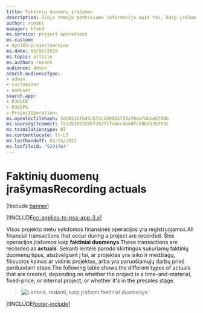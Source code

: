 ```yaml
---
title: Faktinių duomenų įrašymas
description: Šioje temoje pateikiama informacija apie tai, kaip įrašomi faktiniai duomenys.
author: rumant
manager: kfend
ms.service: project-operations
ms.custom:
- dyn365-projectservice
ms.date: 03/06/2019
ms.topic: article
ms.author: rumant
audience: Admin
search.audienceType:
- admin
- customizer
- enduser
search.app:
- D365CE
- D365PS
- ProjectOperations
ms.openlocfilehash: 5dd853bfb41c6f2cd20965733a78eafdbbeb794b
ms.sourcegitcommit: fa32b1893286f20271fa4ec4be8fc68bd135f53c
ms.translationtype: HT
ms.contentlocale: lt-LT
ms.lasthandoff: 02/15/2021
ms.locfileid: "5291764"
---
```

# <a name="recording-actuals"></a><span data-ttu-id="fc23a-103">Faktinių duomenų įrašymas</span><span class="sxs-lookup"><span data-stu-id="fc23a-103">Recording actuals</span></span> 

[!include [banner](../includes/psa-now-project-operations.md)]

[!INCLUDE[cc-applies-to-psa-app-3.x](../includes/cc-applies-to-psa-app-3x.md)]

<span data-ttu-id="fc23a-104">Visos projekto metu vykdomos finansinės operacijos yra registruojamos.</span><span class="sxs-lookup"><span data-stu-id="fc23a-104">All financial transactions that occur during a project are recorded.</span></span> <span data-ttu-id="fc23a-105">Šios operacijos įrašomos kaip **faktiniai duomenys**.</span><span class="sxs-lookup"><span data-stu-id="fc23a-105">These transactions are recorded as **actuals**.</span></span> <span data-ttu-id="fc23a-106">Sekanti lentelė parodo skirtingus sukuriamų faktinių duomenų tipus, atsižvelgiant į tai, ar projektas yra laiko ir medžiagų, fiksuotos kainos ar vidinis projektas, arba yra paruošiamųjų darbų prieš parduodant etape.</span><span class="sxs-lookup"><span data-stu-id="fc23a-106">The following table shows the different types of actuals that are created, depending on whether the project is a time-and-material, fixed-price, or internal project, or whether it's in the presales stage.</span></span>

> ![Lentelė, rodanti, kaip įrašomi faktiniai duomenys](media/advanced-table2.png)


[!INCLUDE[footer-include](../includes/footer-banner.md)]